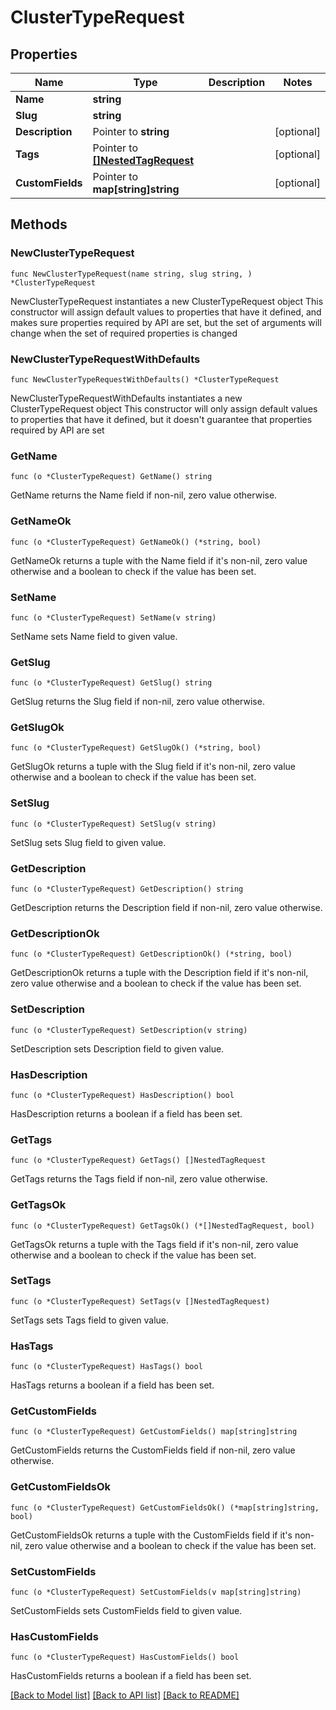 # ClusterTypeRequest

## Properties

Name | Type | Description | Notes
------------ | ------------- | ------------- | -------------
**Name** | **string** |  | 
**Slug** | **string** |  | 
**Description** | Pointer to **string** |  | [optional] 
**Tags** | Pointer to [**[]NestedTagRequest**](NestedTagRequest.md) |  | [optional] 
**CustomFields** | Pointer to **map[string]string** |  | [optional] 

## Methods

### NewClusterTypeRequest

`func NewClusterTypeRequest(name string, slug string, ) *ClusterTypeRequest`

NewClusterTypeRequest instantiates a new ClusterTypeRequest object
This constructor will assign default values to properties that have it defined,
and makes sure properties required by API are set, but the set of arguments
will change when the set of required properties is changed

### NewClusterTypeRequestWithDefaults

`func NewClusterTypeRequestWithDefaults() *ClusterTypeRequest`

NewClusterTypeRequestWithDefaults instantiates a new ClusterTypeRequest object
This constructor will only assign default values to properties that have it defined,
but it doesn't guarantee that properties required by API are set

### GetName

`func (o *ClusterTypeRequest) GetName() string`

GetName returns the Name field if non-nil, zero value otherwise.

### GetNameOk

`func (o *ClusterTypeRequest) GetNameOk() (*string, bool)`

GetNameOk returns a tuple with the Name field if it's non-nil, zero value otherwise
and a boolean to check if the value has been set.

### SetName

`func (o *ClusterTypeRequest) SetName(v string)`

SetName sets Name field to given value.


### GetSlug

`func (o *ClusterTypeRequest) GetSlug() string`

GetSlug returns the Slug field if non-nil, zero value otherwise.

### GetSlugOk

`func (o *ClusterTypeRequest) GetSlugOk() (*string, bool)`

GetSlugOk returns a tuple with the Slug field if it's non-nil, zero value otherwise
and a boolean to check if the value has been set.

### SetSlug

`func (o *ClusterTypeRequest) SetSlug(v string)`

SetSlug sets Slug field to given value.


### GetDescription

`func (o *ClusterTypeRequest) GetDescription() string`

GetDescription returns the Description field if non-nil, zero value otherwise.

### GetDescriptionOk

`func (o *ClusterTypeRequest) GetDescriptionOk() (*string, bool)`

GetDescriptionOk returns a tuple with the Description field if it's non-nil, zero value otherwise
and a boolean to check if the value has been set.

### SetDescription

`func (o *ClusterTypeRequest) SetDescription(v string)`

SetDescription sets Description field to given value.

### HasDescription

`func (o *ClusterTypeRequest) HasDescription() bool`

HasDescription returns a boolean if a field has been set.

### GetTags

`func (o *ClusterTypeRequest) GetTags() []NestedTagRequest`

GetTags returns the Tags field if non-nil, zero value otherwise.

### GetTagsOk

`func (o *ClusterTypeRequest) GetTagsOk() (*[]NestedTagRequest, bool)`

GetTagsOk returns a tuple with the Tags field if it's non-nil, zero value otherwise
and a boolean to check if the value has been set.

### SetTags

`func (o *ClusterTypeRequest) SetTags(v []NestedTagRequest)`

SetTags sets Tags field to given value.

### HasTags

`func (o *ClusterTypeRequest) HasTags() bool`

HasTags returns a boolean if a field has been set.

### GetCustomFields

`func (o *ClusterTypeRequest) GetCustomFields() map[string]string`

GetCustomFields returns the CustomFields field if non-nil, zero value otherwise.

### GetCustomFieldsOk

`func (o *ClusterTypeRequest) GetCustomFieldsOk() (*map[string]string, bool)`

GetCustomFieldsOk returns a tuple with the CustomFields field if it's non-nil, zero value otherwise
and a boolean to check if the value has been set.

### SetCustomFields

`func (o *ClusterTypeRequest) SetCustomFields(v map[string]string)`

SetCustomFields sets CustomFields field to given value.

### HasCustomFields

`func (o *ClusterTypeRequest) HasCustomFields() bool`

HasCustomFields returns a boolean if a field has been set.


[[Back to Model list]](../README.md#documentation-for-models) [[Back to API list]](../README.md#documentation-for-api-endpoints) [[Back to README]](../README.md)



